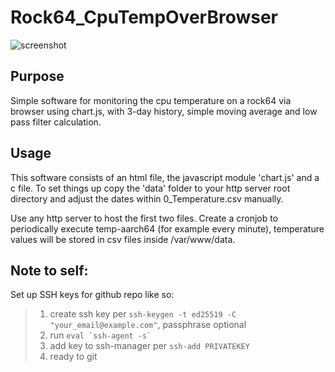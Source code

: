 # Rock64_CpuTempOverBrowser

![screenshot](https://user-images.githubusercontent.com/113915726/191346434-725ed320-cbac-435e-9aa6-72e9ad63382d.png)

## Purpose
Simple software for monitoring the cpu temperature on a rock64 via browser using chart.js, with 3-day history, simple moving average and low pass filter calculation.

## Usage
This software consists of an html file, the javascript module 'chart.js' and a c file. To set things up copy the 'data' folder to your
http server root directory and adjust the dates within  0_Temperature.csv manually.

Use any http server to host the first two files.
Create a cronjob to periodically execute temp-aarch64 (for example every minute), temperature values will be stored in csv files inside /var/www/data.


## Note to self:
Set up SSH keys for github repo like so:
> 1. create ssh key per `ssh-keygen -t ed25519 -C "your_email@example.com"`, passphrase optional
> 2. run ``eval `ssh-agent -s` ``
> 3. add key to ssh-manager per `ssh-add PRIVATEKEY`
> 4. ready to git
